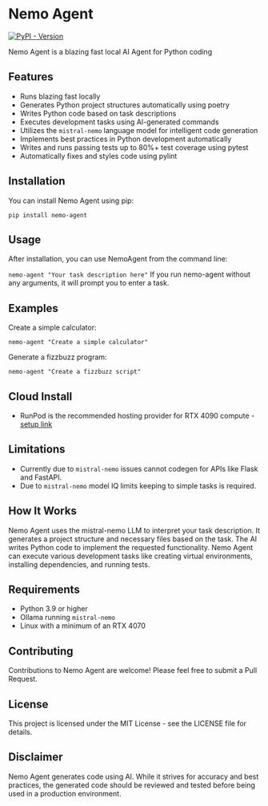 # Nemo Agent

[![PyPI - Version](https://img.shields.io/pypi/v/nemo-agent)](https://pypi.org/project/nemo-agent/)

Nemo Agent is a blazing fast local AI Agent for Python coding

## Features
* Runs blazing fast locally
* Generates Python project structures automatically using poetry
* Writes Python code based on task descriptions
* Executes development tasks using AI-generated commands
* Utilizes the `mistral-nemo` language model for intelligent code generation
* Implements best practices in Python development automatically
* Writes and runs passing tests up to 80%+ test coverage using pytest
* Automatically fixes and styles code using pylint

## Installation
You can install Nemo Agent using pip:

`pip install nemo-agent`

## Usage
After installation, you can use NemoAgent from the command line:

`nemo-agent "Your task description here"`
If you run nemo-agent without any arguments, it will prompt you to enter a task.

## Examples
Create a simple calculator:

`nemo-agent "Create a simple calculator"`

Generate a fizzbuzz program:

`nemo-agent "Create a fizzbuzz script"`

## Cloud Install
* RunPod is the recommended hosting provider for RTX 4090 compute - [setup link](https://docs.runpod.io/tutorials/pods/run-ollama)

## Limitations

* Currently due to `mistral-nemo` issues cannot codegen for APIs like Flask and FastAPI.
* Due to `mistral-nemo` model IQ limits keeping to simple tasks is required.

## How It Works

Nemo Agent uses the mistral-nemo LLM to interpret your task description.
It generates a project structure and necessary files based on the task.
The AI writes Python code to implement the requested functionality.
Nemo Agent can execute various development tasks like creating virtual environments, installing dependencies, and running tests.

## Requirements
* Python 3.9 or higher
* Ollama running `mistral-nemo`
* Linux with a minimum of an RTX 4070

## Contributing
Contributions to Nemo Agent are welcome! Please feel free to submit a Pull Request.

## License
This project is licensed under the MIT License - see the LICENSE file for details.

## Disclaimer
Nemo Agent generates code using AI. While it strives for accuracy and best practices, the generated code should be reviewed and tested before being used in a production environment.
